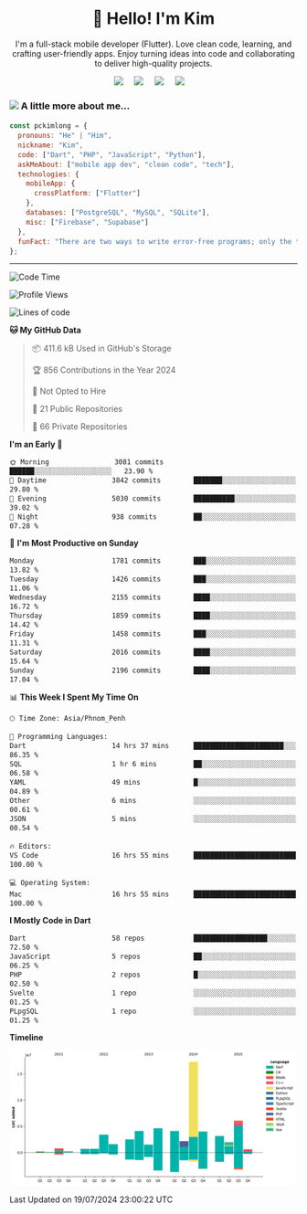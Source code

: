 <h1 align="center">👋 Hello! I'm Kim</h1>

<p align="center">
   I'm a full-stack mobile developer (Flutter). Love clean code, learning, and crafting user-friendly apps. Enjoy turning ideas into code and collaborating to deliver high-quality projects.
</p>

<p align="center">
  <a href="mailto:pochkimlong88@gmail.com"><img src="https://img.shields.io/badge/gmail-%23D14836.svg?&style=for-the-badge&logo=gmail&logoColor=white" /></a>&nbsp;&nbsp;&nbsp;&nbsp;
  <a href="https://t.me/pochkimlong/"><img src="https://img.shields.io/badge/telegram-%230077B5.svg?&style=for-the-badge&logo=telegram&logoColor=white" /></a>&nbsp;&nbsp;&nbsp;&nbsp;
  <a href="https://www.youtube.com/@PochKimlong/"><img src="https://img.shields.io/badge/youtube-%23dc2743.svg?&style=for-the-badge&logo=youtube&logoColor=white" /></a>&nbsp;&nbsp;&nbsp;&nbsp;
  <a href="https://www.tiktok.com/@pckimlong/"><img src="https://img.shields.io/badge/tiktok-%23000000.svg?&style=for-the-badge&logo=tiktok&logoColor=white" /></a>&nbsp;&nbsp;&nbsp;&nbsp;
</p>

### <img src="https://media.giphy.com/media/VgCDAzcKvsR6OM0uWg/giphy.gif" width="50"> A little more about me...  

```javascript
const pckimlong = {
  pronouns: "He" | "Him",
  nickname: "Kim",
  code: ["Dart", "PHP", "JavaScript", "Python"],
  askMeAbout: ["mobile app dev", "clean code", "tech"],
  technologies: {
    mobileApp: {
      crossPlatform: ["Flutter"]
    },
    databases: ["PostgreSQL", "MySQL", "SQLite"],
    misc: ["Firebase", "Supabase"]
  },
  funFact: "There are two ways to write error-free programs; only the third one works."
};
```
---

<!--START_SECTION:waka-->
![Code Time](http://img.shields.io/badge/Code%20Time-227%20hrs%2017%20mins-blue)

![Profile Views](http://img.shields.io/badge/Profile%20Views-5-blue)

![Lines of code](https://img.shields.io/badge/From%20Hello%20World%20I%27ve%20Written-24.5%20million%20lines%20of%20code-blue)

**🐱 My GitHub Data** 

> 📦 411.6 kB Used in GitHub's Storage 
 > 
> 🏆 856 Contributions in the Year 2024
 > 
> 🚫 Not Opted to Hire
 > 
> 📜 21 Public Repositories 
 > 
> 🔑 66 Private Repositories 
 > 
**I'm an Early 🐤** 

```text
🌞 Morning                3081 commits        ██████░░░░░░░░░░░░░░░░░░░   23.90 % 
🌆 Daytime                3842 commits        ███████░░░░░░░░░░░░░░░░░░   29.80 % 
🌃 Evening                5030 commits        ██████████░░░░░░░░░░░░░░░   39.02 % 
🌙 Night                  938 commits         ██░░░░░░░░░░░░░░░░░░░░░░░   07.28 % 
```
📅 **I'm Most Productive on Sunday** 

```text
Monday                   1781 commits        ███░░░░░░░░░░░░░░░░░░░░░░   13.82 % 
Tuesday                  1426 commits        ███░░░░░░░░░░░░░░░░░░░░░░   11.06 % 
Wednesday                2155 commits        ████░░░░░░░░░░░░░░░░░░░░░   16.72 % 
Thursday                 1859 commits        ████░░░░░░░░░░░░░░░░░░░░░   14.42 % 
Friday                   1458 commits        ███░░░░░░░░░░░░░░░░░░░░░░   11.31 % 
Saturday                 2016 commits        ████░░░░░░░░░░░░░░░░░░░░░   15.64 % 
Sunday                   2196 commits        ████░░░░░░░░░░░░░░░░░░░░░   17.04 % 
```


📊 **This Week I Spent My Time On** 

```text
🕑︎ Time Zone: Asia/Phnom_Penh

💬 Programming Languages: 
Dart                     14 hrs 37 mins      ██████████████████████░░░   86.35 % 
SQL                      1 hr 6 mins         ██░░░░░░░░░░░░░░░░░░░░░░░   06.58 % 
YAML                     49 mins             █░░░░░░░░░░░░░░░░░░░░░░░░   04.89 % 
Other                    6 mins              ░░░░░░░░░░░░░░░░░░░░░░░░░   00.61 % 
JSON                     5 mins              ░░░░░░░░░░░░░░░░░░░░░░░░░   00.54 % 

🔥 Editors: 
VS Code                  16 hrs 55 mins      █████████████████████████   100.00 % 

💻 Operating System: 
Mac                      16 hrs 55 mins      █████████████████████████   100.00 % 
```

**I Mostly Code in Dart** 

```text
Dart                     58 repos            ██████████████████░░░░░░░   72.50 % 
JavaScript               5 repos             ██░░░░░░░░░░░░░░░░░░░░░░░   06.25 % 
PHP                      2 repos             █░░░░░░░░░░░░░░░░░░░░░░░░   02.50 % 
Svelte                   1 repo              ░░░░░░░░░░░░░░░░░░░░░░░░░   01.25 % 
PLpgSQL                  1 repo              ░░░░░░░░░░░░░░░░░░░░░░░░░   01.25 % 
```



**Timeline**

![Lines of Code chart](https://raw.githubusercontent.com/pckimlong/pckimlong/main/assets/bar_graph.png)


 Last Updated on 19/07/2024 23:00:22 UTC
<!--END_SECTION:waka-->

<!---
PochKimlong/PochKimlong is a ✨ special ✨ repository because its `README.md` (this file) appears on your GitHub profile.
You can click the Preview link to take a look at your changes.
--->
